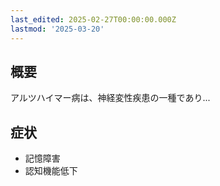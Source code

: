 ```yaml
---
last_edited: 2025-02-27T00:00:00.000Z
lastmod: '2025-03-20'
---
```






## 概要

アルツハイマー病は、神経変性疾患の一種であり...

## 症状

- 記憶障害
- 認知機能低下
